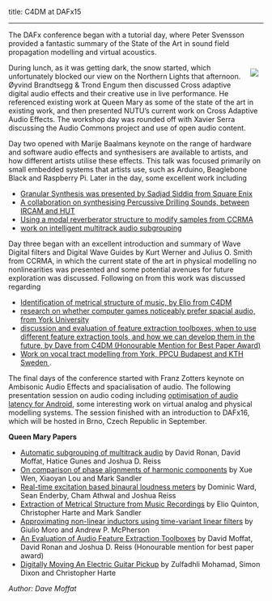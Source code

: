 title: C4DM at DAFx15

-------------------

The DAFx conference began with a tutorial day, where Peter Svensson provided a fantastic summary of the State of the Art in sound field propagation modelling and virtual acoustics. 

<img src="/news/images/dafx15-plugins.jpg" style="float: right; clear: both; margin: 10px; max-width: 40%;" />

During lunch, as it was getting dark, the snow started, which unfortunately blocked our view on the Northern Lights that afternoon. Øyvind Brandtsegg & Trond Engum then discussed Cross adaptive digital audio effects and their creative use in live performance. He referenced existing work at Queen Mary as some of the state of the art in existing work, and then presented NUTU’s current work on Cross Adaptive Audio Effects. The workshop day was rounded off with Xavier Serra discussing the Audio Commons project and use of open audio content.

Day two opened with Marije Baalmans keynote on the range of hardware and software audio effects and synthesisers are available to artists, and how different artists utilise these effects. This talk was focused primarily on small embedded systems that artists use, such as Arduino, Beaglebone Black and Raspberry Pi. Later in the day, some excellent work including 

* [Granular Synthesis was presented by Sadjad Siddiq from Square Enix](http://www.ntnu.edu/documents/1001201110/1266017954/DAFx-15_submission_7.pdf/e66b153c-1b7b-4c29-b13c-83197d5c7c92)
* [A collaboration on synthesising Percussive Drilling Sounds, between IRCAM and HUT](http://www.ntnu.edu/documents/1001201110/1266017954/DAFx-15_submission_4.pdf/d0e8cd6c-af41-4303-a81b-1c35d78ab5eb)
* [Using a modal reverberator structure to modify samples from CCRMA](http://www.ntnu.edu/documents/1001201110/1266017954/DAFx-15_submission_72.pdf/6940422d-a958-4698-b861-4aea48a615ee)
* [work on intelligent multitrack audio subgrouping](http://www.ntnu.edu/documents/1001201110/1266017954/DAFx-15_submission_19_v2.pdf/4f6d9373-5c7f-465a-b083-9f6f8587ff98)

Day three began with an excellent introduction and summary of Wave Digital filters and Digital Wave Guides by Kurt Werner and Julius O. Smith from CCRMA, in which the current state of the art in physical modelling no nonlinearities was presented and some potential avenues for future exploration was discussed. Following on from this work was discussed regarding 

* [Identification of metrical structure of music, by Elio from C4DM](http://www.ntnu.edu/documents/1001201110/1266017954/DAFx-15_submission_41.pdf/5f03ebae-8759-4c6c-adb9-dcf56856333b)
* [research on whether computer games noticeably prefer spacial audio, from York University](http://www.ntnu.edu/documents/1001201110/1266017954/DAFx-15_submission_35.pdf/12202144-c7e5-41c6-a119-c71f53edc603)
* [discussion and evaluation of feature extraction toolboxes, when to use different feature extraction tools, and how we can develop them in the future, by Dave from C4DM (Honourable Mention for Best Paper Award)](http://www.ntnu.edu/documents/1001201110/1266017954/DAFx-15_submission_43_v2.pdf/06508f48-9272-41c8-9381-7639a0240770)
* [Work on vocal tract modelling from York, PPCU Budapest and KTH Sweden ](http://www.ntnu.edu/documents/1001201110/1266017954/DAFx-15_submission_32.pdf/34a3cec5-9f6b-47f7-ba6b-4ab7bd2ce4cb).

The final days of the conference started with Franz Zotters keynote on Ambisonic Audio Effects and spacialisation of audio. The following presentation session on audio coding including [optimisation of audio latency for Android](http://www.ntnu.edu/documents/1001201110/1266017954/DAFx-15_submission_29.pdf/c20ccc4f-1262-42ae-af5f-4a0b1305d142), some interesting work on virtual analog and physical modelling systems. The session finished with an introduction to DAFx16, which will be hosted in Brno, Czech Republic in September.



<b>Queen Mary Papers</b>

* [Automatic subgrouping of multitrack audio](http://www.ntnu.edu/documents/1001201110/1266017954/DAFx-15_submission_19_v2.pdf/4f6d9373-5c7f-465a-b083-9f6f8587ff98) by David Ronan, David Moffat, Hatice Gunes and Joshua D. Reiss
* [On comparison of phase alignments of harmonic components](http://www.ntnu.edu/documents/1001201110/1266017954/DAFx-15_submission_25.pdf/82bf5992-cda7-49c7-94b7-9a903776bc0f) by Xue Wen, Xiaoyan Lou and Mark Sandler
* [Real-time excitation based binaural loudness meters](http://www.ntnu.edu/documents/1001201110/1266017954/DAFx-15_submission_44.pdf/f409da1d-5cfb-45b3-b568-5a2afd6000a3) by Dominic Ward, Sean Enderby, Cham Athwal and Joshua Reiss
* [Extraction of Metrical Structure from Music Recordings](http://www.ntnu.edu/documents/1001201110/1266017954/DAFx-15_submission_41_final.pdf/8d8a028d-3e77-4e6e-b4d8-6c0cae12aefd) by Elio Quinton, Christopher Harte and Mark Sandler
* [Approximating non-linear inductors using time-variant linear filters](http://www.ntnu.edu/documents/1001201110/1266017954/DAFx-15_submission_68.pdf/6c4dbece-fd6e-4efb-a0f4-2864dbd80a43) by Giulio Moro and Andrew P. McPherson
* [An Evaluation of Audio Feature Extraction Toolboxes](http://www.ntnu.edu/documents/1001201110/1266017954/DAFx-15_submission_43_v2.pdf/06508f48-9272-41c8-9381-7639a0240770) by David Moffat, David Ronan and Joshua D. Reiss (Honourable mention for best paper award)
* [Digitally Moving An Electric Guitar Pickup](http://www.ntnu.edu/documents/1001201110/1266017954/DAFx-15_submission_45.pdf/fad7a856-2966-4b10-967a-1735e1b7345f) by Zulfadhli Mohamad, Simon Dixon and Christopher Harte


<i>Author: Dave Moffat</i>
